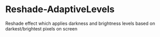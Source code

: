 # Reshade-AdaptiveLevels
Reshade effect which applies darkness and brightness levels based on darkest/brightest pixels on screen
